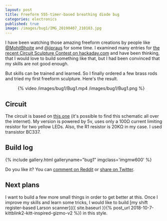 ```yaml
---
layout: post
title: Freeform 555-timer-based breathing diode bug
categories: electronics
published: true
image: /images/bug1/IMG_20190407_210103.jpg
---
```


I have been watching those amazing freeform creations by people like [@MohitBhoite](https://twitter.com/MohitBhoite) and [@jipraus](https://twitter.com/jipraus) for some time. I examined many entries for [the recent Circuit Sculpture Contest on hackaday.com](https://hackaday.io/contest/162559-circuit-sculpture-contest) and have been thinking, that I would love to build something like that, but I had been convinced that my skills are not good enough.

But skills can be trained and learned. So I finally ordered a few brass rods and tried my first freeform sculpture. Here's the result.

<!--more-->

<figure >
    {% video /images/bug1/Bug1.mp4 /images/bug1/Bug1.png %}
</figure>

## Circuit

The circuit is based on [this one](http://www.555-timer-circuits.com/up-down-fading-led.html) (it's possible to find this schematic all over the internet). My version is powered by 5v, uses only a 100&#8486; current limiting resistor for two yellow LEDs. Also, the R1 resistor is 20K&#8486; in my case. I used transistor BC337.

## Build log

{% include gallery.html galleryname="bug1" imgclass='imgmw600' %}

Do you like it? You can [comment on Reddit](https://www.reddit.com/r/electronics/comments/bare66/my_first_freeform_circuit_creation_simple/) or [share on Twitter](https://twitter.com/josefadamcik/status/1115173648283983872).

## Next plans

I want to build a few more small things in order to get better at this. Once I improve my skills and learn some tricks, I would like to build [my shift register-based Larson scanner]({{ site.baseurl }}{% post_url 2018-10-7-kittblink2-kitt-inspired-gizmo-v2 %}) in this style.